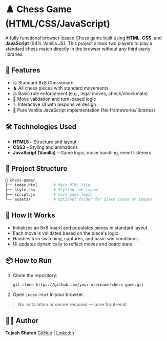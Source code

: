 # ♟️ Chess Game (HTML/CSS/JavaScript)

A fully functional browser-based Chess game built using **HTML**, **CSS**, and **JavaScript** (94% Vanilla JS). This project allows two players to play a standard chess match directly in the browser without any third-party libraries.

## 🚀 Features

* ♔ Standard 8x8 Chessboard
* ♞ All chess pieces with standard movements
* ⚖️ Basic rule enforcement (e.g., legal moves, check/checkmate)
* 🔁 Move validation and turn-based logic
* ✨ Interactive UI with responsive design
* 🧠 Pure Vanilla JavaScript implementation (No frameworks/libraries)

## 🛠️ Technologies Used

* **HTML5** – Structure and layout
* **CSS3** – Styling and animations
* **JavaScript (Vanilla)** – Game logic, move handling, event listeners

## 📂 Project Structure

```bash
📁 chess-game/
├── index.html       # Main HTML file
├── style.css        # Styling and layout
├── script.js        # Core game logic
└── assets/          # Optional folder for piece icons or images
```

## 🧩 How It Works

* Initializes an 8x8 board and populates pieces in standard layout.
* Each move is validated based on the piece's logic.
* Handles turn switching, captures, and basic win conditions.
* UI updates dynamically to reflect moves and board state.

## 📦 How to Run

1. Clone the repository:

   ```bash
   git clone https://github.com/your-username/chess-game.git
   ```
2. Open `index.html` in your browser.

> No installation or server required — pure front-end!


## 🧑‍💻 Author

**Tejash Sharan**
[GitHub](https://github.com/Tejashsharan) | [LinkedIn](https://linkedin.com/in/tejashsharan)

